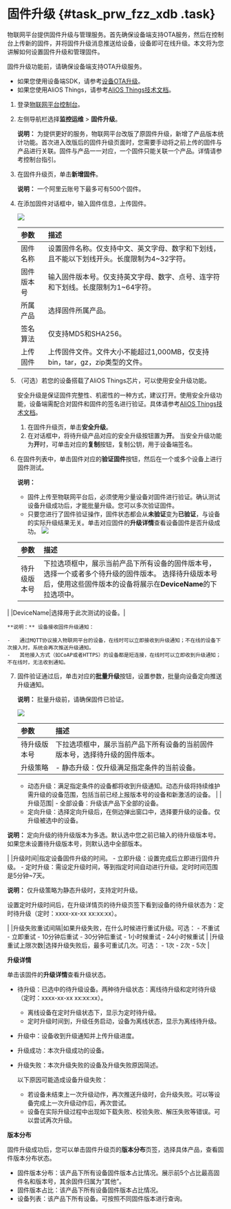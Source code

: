 # 固件升级 {#task_prw_fzz_xdb .task}

物联网平台提供固件升级与管理服务。首先确保设备端支持OTA服务，然后在控制台上传新的固件，并将固件升级消息推送给设备，设备即可在线升级。本文将为您讲解如何设置固件升级和管理固件。

固件升级功能前，请确保设备端支持OTA升级服务。

-   如果您使用设备端SDK，请参考[设备OTA升级](../../../../intl.zh-CN/设备端开发指南/设备OTA升级.md#)。
-   如果您使用AliOS Things，请参考[AliOS Things技术文档](https://github.com/alibaba/AliOS-Things/wiki)。

1.  登录[物联网平台控制台](http://iot.console.aliyun.com/)。
2.  左侧导航栏选择**监控运维** \> **固件升级**。 

    **说明：** 为提供更好的服务，物联网平台改版了原固件升级，新增了产品版本统计功能。首次进入改版后的固件升级页面时，您需要手动将之前上传的固件与产品进行关联。固件与产品一一对应，一个固件只能关联一个产品。详情请参考控制台指引。

3.  在固件升级页，单击**新增固件**。 

    **说明：** 一个阿里云账号下最多可有500个固件。

4.  在添加固件对话框中，输入固件信息，上传固件。 

    ![](http://static-aliyun-doc.oss-cn-hangzhou.aliyuncs.com/assets/img/7553/15579217813946_zh-CN.png)

    |参数|描述|
    |:-|:-|
    |固件名称|设置固件名称。仅支持中文、英文字母、数字和下划线，且不能以下划线开头。长度限制为4~32字符。|
    |固件版本号|输入固件版本号。仅支持英文字母、数字、点号、连字符和下划线。长度限制为1~64字符。|
    |所属产品|选择固件所属产品。|
    |签名算法|仅支持MD5和SHA256。|
    |上传固件|上传固件文件。文件大小不能超过1,000MB，仅支持bin，tar，gz，zip类型的文件。|

5.  （可选）若您的设备搭载了AliOS Things芯片，可以使用安全升级功能。 

    安全升级是保证固件完整性、机密性的一种方式，建议打开。使用安全升级功能，设备端需配合对固件和固件的签名进行验证。具体请参考[AliOS Things技术文档](https://github.com/alibaba/AliOS-Things/wiki)。

    1.  在固件升级页，单击**安全升级**。
    2.  在对话框中，将待升级产品对应的安全升级按钮置为**开**。 当安全升级功能为**开**时，可单击对应的**复制**按钮，复制公钥，用于设备端签名。
6.  在固件列表中，单击固件对应的**验证固件**按钮，然后在一个或多个设备上进行固件测试。 

    **说明：** 

    -   固件上传至物联网平台后，必须使用少量设备对固件进行验证。确认测试设备升级成功后，才能批量升级。您可以多次验证固件。
    -   只要您进行了固件验证操作，固件状态都会从**未验证**变为**已验证**，与设备的实际升级结果无关。单击对应固件的**升级详情**查看设备固件是否升级成功。
    ![](http://static-aliyun-doc.oss-cn-hangzhou.aliyuncs.com/assets/img/7553/155792178240338_zh-CN.png)

    |参数|描述|
    |:-|:-|
    |待升级版本号|下拉选项框中，展示当前产品下所有设备的固件版本号，选择一个或者多个待升级的固件版本。 选择待升级版本号后，使用这些固件版本的设备将展示在**DeviceName**的下拉选项中。

 |
    |DeviceName|选择用于此次测试的设备。|

    **说明：** 设备接收固件升级通知：

    -   通过MQTT协议接入物联网平台的设备，在线时可以立即接收到升级通知；不在线的设备下次接入时，系统会再次推送升级通知。
    -   其他接入方式（如CoAP或者HTTPS）的设备都是短连接，在线时可以立即收到升级通知；不在线时，无法收到通知。
7.  固件验证通过后，单击对应的**批量升级**按钮，设置参数，批量向设备定向推送升级通知。 

    **说明：** 批量升级前，请确保固件已验证。

    ![](http://static-aliyun-doc.oss-cn-hangzhou.aliyuncs.com/assets/img/7553/155792178240339_zh-CN.png)

    |参数|描述|
    |:-|:-|
    |待升级版本号|下拉选项框中，展示当前产品下所有设备的当前固件版本号，选择待升级的固件版本。|
    |升级策略|     -   静态升级：仅升级满足指定条件的当前设备。
    -   动态升级：满足指定条件的设备都将收到升级通知。动态升级将持续维护需升级的设备范围，包括当前已经上报版本号的设备和新激活的设备。
 |
    |升级范围|     -   全部设备：升级该产品下全部的设备。
    -   定向升级：选择定向升级后，在侧边弹出窗口中，选择要升级的设备。仅升级被选中的设备。

**说明：** 定向升级的待升级版本为多选。默认选中您之前已输入的待升级版本号。如果您未设置待升级版本号，则默认选中全部版本。

 |
    |升级时间|指定设备固件升级的时间。     -   立即升级：设置完成后立即进行固件升级。
    -   定时升级：需设定升级时间，等到指定时间自动进行升级。定时时间范围是5分钟~7天。

**说明：** 仅升级策略为静态升级时，支持定时升级。

设置定时升级时间后，在升级详情页的待升级页签下看到设备的待升级状态为：定时待升级（定时：xxxx-xx-xx xx:xx:xx）。

 |
    |升级失败重试间隔|如果升级失败，在什么时候进行重试升级。可选：     -   不重试
    -   立即重试
    -   10分钟后重试
    -   30分钟后重试
    -   1小时候重试
    -   24小时候重试
 |
    |升级重试上限次数|选择升级失败后，最多可重试几次。可选：     -   1次
    -   2次
    -   5次
 |


**升级详情**

单击该固件的**升级详情**查看升级状态。

-   待升级：已选中的待升级设备。两种待升级状态：离线待升级和定时待升级（定时：xxxx-xx-xx xx:xx:xx）。
    -   离线设备在定时升级状态下，显示为定时待升级。
    -   定时升级时间到，升级任务启动，设备为离线状态，显示为离线待升级。
-   升级中：设备收到升级通知并上传升级进度。
-   升级成功：本次升级成功的设备。
-   升级失败：本次升级失败的设备及升级失败原因简述。

    以下原因可能造成设备升级失败：

    -   若设备未结束上一次升级动作，再次推送升级时，会升级失败。可以等设备完成上一次升级动作后，再次尝试。
    -   设备在实际升级过程中出现如下载失败、校验失败、解压失败等错误。可以尝试再次升级。

**版本分布**

固件升级成功后，您可以单击固件升级页的**版本分布**页签，选择具体产品，查看固件版本分布状态。

-   固件版本分布：该产品下所有设备固件版本占比情况。展示前5个占比最高固件名和版本号，其余固件归属为“其他”。
-   固件版本占比：该产品下所有设备固件版本占比情况。
-   设备列表：该产品下所有设备。可按照不同固件版本进行查询。

